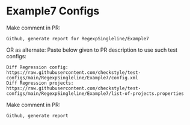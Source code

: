 # Example7 Configs
Make comment in PR:
```
Github, generate report for RegexpSingleline/Example7
```
OR as alternate:
Paste below given to PR description to use such test configs:
```
Diff Regression config: https://raw.githubusercontent.com/checkstyle/test-configs/main/RegexpSingleline/Example7/config.xml
Diff Regression projects: https://raw.githubusercontent.com/checkstyle/test-configs/main/RegexpSingleline/Example7/list-of-projects.properties
```
Make comment in PR:
```
Github, generate report
```

